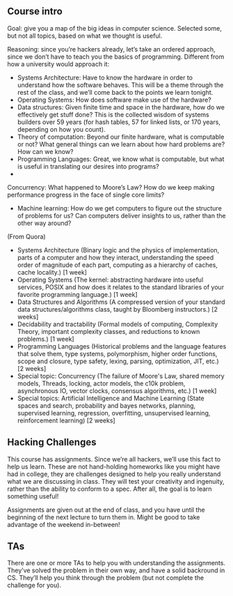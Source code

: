 
Course intro 
------------

Goal: give you a map of the big ideas in computer science.
Selected some, but not all topics, based on what we thought
is useful.

Reasoning: since you’re hackers already, let’s take an
ordered approach, since we don’t have to teach you the
basics of programming. Different from how a university would
approach it:

- Systems Architecture: Have to know the hardware in order
to understand how the software behaves. This will be a theme
through the rest of the class, and we’ll come back to the
points we learn tonight.  
- Operating Systems: How does
software make use of the hardware?
- Data structures: Given
finite time and space in the hardware, how do we effectively
get stuff done? This is the collected wisdom of systems
builders over 59 years (for hash tables, 57 for linked
lists, or 170 years, depending on how you count).  
- Theory
of computation: Beyond our finite hardware, what is
computable or not? What general things can we learn about
how hard problems are? How can we know?  
- Programming
Languages: Great, we know what is computable, but what is
useful in translating our desires into programs?  
-
Concurrency: What happened to Moore’s Law? How do we keep
making performance progress in the face of single core
limits?  
- Machine learning: How do we get computers to
figure out the structure of problems for us? Can computers
deliver insights to us, rather than the other way around?

(From Quora)

- Systems Architecture (Binary logic and the physics of implementation, parts
of a computer and how they interact, understanding the speed order of magnitude
of each part, computing as a hierarchy of caches, cache locality.) [1 week]
- Operating Systems (The kernel: abstracting hardware into useful services,
POSIX and how does it relates to the standard libraries of your favorite
programming language.) [1 week]
- Data Structures and Algorithms (A compressed version of your standard data
structures/algorithms class, taught by Bloomberg instructors.) [2 weeks]
- Decidability and tractability (Formal models of computing, Complexity Theory,
important complexity classes, and reductions to known problems.) [1 week]
- Programming Languages (Historical problems and the language features that
solve them, type systems, polymorphism, higher order functions, scope and
closure, type safety, lexing, parsing, optimization, JIT, etc.) [2 weeks]
- Special topic: Concurrency (The failure of Moore's Law, shared memory models,
Threads, locking, actor models, the c10k problem, asynchronous IO, vector
clocks, consensus algorithms, etc.) [1 week]
- Special topics: Artificial Intelligence and Machine Learning (State spaces
and search, probability and bayes networks, planning, supervised learning,
regression, overfitting, unsupervised learning, reinforcement learning) [2
weeks]

Hacking Challenges 
------------------

This course has assignments. Since we’re all hackers, we’ll
use this fact to help us learn. These are not hand-holding
homeworks like you might have had in college, they are
challenges designed to help you really understand what we
are discussing in class. They will test your creativity and
ingenuity, rather than the ability to conform to a spec.
After all, the goal is to learn something useful!

Assignments are given out at the end of class, and you have
until the beginning of the next lecture to turn them in.
Might be good to take advantage of the weekend in-between!

TAs 
---

There are one or more TAs to help you with understanding the
assignments. They’ve solved the problem in their own way,
and have a solid backround in CS. They’ll help you think
through the problem (but not complete the challenge for
you).
